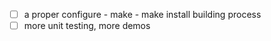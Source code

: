 - [ ] a proper configure - make - make install building process
- [ ] more unit testing, more demos
